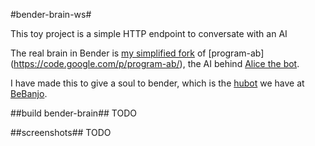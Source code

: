 #bender-brain-ws#

This toy project is a simple HTTP endpoint to conversate with an AI

The real brain in Bender is [my simplified fork](https://github.com/miguelff/program-ab/tree/lite-0.0.1) of [program-ab] (https://code.google.com/p/program-ab/), the AI behind [Alice the bot](http://www.pandorabots.com/pandora/talk).

I have made this to give a soul to bender, which is the [hubot](http://hubot.github.com/) we have at [BeBanjo](http://www.bebanjo.com).

##build bender-brain##
TODO

##screenshots##
TODO